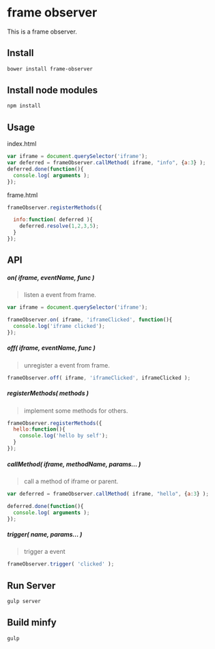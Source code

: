 frame observer
==================================

This is a frame observer.

## Install

```bash
bower install frame-observer
```

## Install node modules

```bash
npm install
```

## Usage

index.html

```js
var iframe = document.querySelector('iframe');
var deferred = frameObserver.callMethod( iframe, "info", {a:3} );
deferred.done(function(){
  console.log( arguments );
});
```

frame.html

```js
frameObserver.registerMethods({

  info:function( deferred ){
    deferred.resolve(1,2,3,5);
  }
});
```

## API

##### on( iframe, eventName, func )
> listen a event from frame.

```js
var iframe = document.querySelector('iframe');

frameObserver.on( iframe, 'iframeClicked', function(){
  console.log('iframe clicked');
});
```

##### off( iframe, eventName, func )
> unregister a event from frame.

```js
frameObserver.off( iframe, 'iframeClicked', iframeClicked );
```

##### registerMethods( methods )
> implement some methods for others.

```js
frameObserver.registerMethods({
  hello:function(){
    console.log('hello by self');
  }
});
```

##### callMethod( iframe, methodName, params... )
> call a method of iframe or parent.

```js
var deferred = frameObserver.callMethod( iframe, "hello", {a:3} );

deferred.done(function(){
  console.log( arguments );
});
```

##### trigger( name, params... )
> trigger a event

```js
frameObserver.trigger( 'clicked' );
```

## Run Server

```bash
gulp server
```

## Build minfy

```bash
gulp
```


